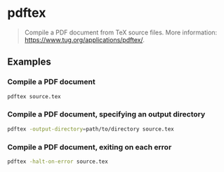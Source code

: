 # pdftex

> Compile a PDF document from TeX source files. More information: <https://www.tug.org/applications/pdftex/>.

## Examples

### Compile a PDF document

```bash
pdftex source.tex
```

### Compile a PDF document, specifying an output directory

```bash
pdftex -output-directory=path/to/directory source.tex
```

### Compile a PDF document, exiting on each error

```bash
pdftex -halt-on-error source.tex
```
